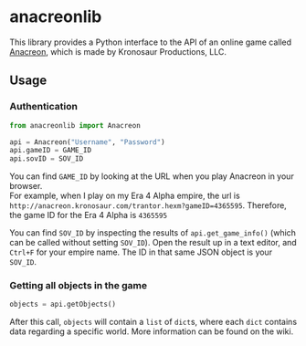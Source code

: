 # anacreonlib

This library provides a Python interface to the API of an online game called [Anacreon](https://anacreon.kronosaur.com), which is made by Kronosaur Productions, LLC.

## Usage


### Authentication

```python
from anacreonlib import Anacreon

api = Anacreon("Username", "Password")
api.gameID = GAME_ID
api.sovID = SOV_ID
```

You can find `GAME_ID` by looking at the URL when you play Anacreon in your browser.  
For example, when I play on my Era 4 Alpha empire, the url is `http://anacreon.kronosaur.com/trantor.hexm?gameID=4365595`. Therefore, the 
game ID for the Era 4 Alpha is `4365595`


You can find `SOV_ID` by inspecting the results of `api.get_game_info()` (which can be called without setting `SOV_ID`). Open the result up in a text editor, and `Ctrl+F` for your empire name. 
The ID in that same JSON object is your `SOV_ID`.

### Getting all objects in the game

```python
objects = api.getObjects()
```

After this call, `objects` will contain a `list` of `dict`s, where each `dict` contains data regarding a specific world. More information can be found on the wiki. 

